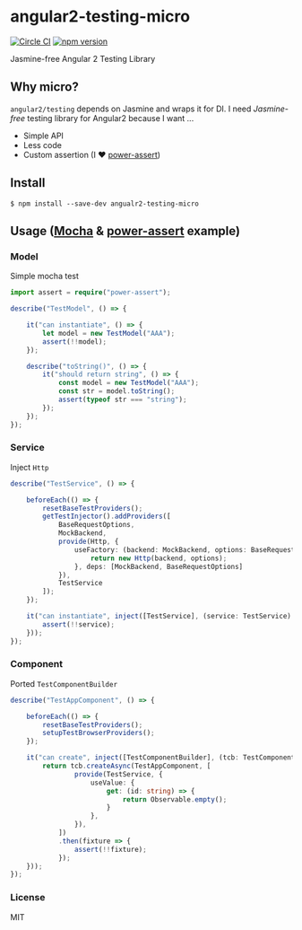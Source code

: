 # angular2-testing-micro
[![Circle CI](https://circleci.com/gh/laco0416/angular2-testing-micro/tree/master.svg?style=svg)](https://circleci.com/gh/laco0416/angular2-testing-micro/tree/master)
[![npm version](https://badge.fury.io/js/angular2-testing-micro.svg)](https://badge.fury.io/js/angular2-testing-micro)

Jasmine-free Angular 2 Testing Library

## Why micro?
`angular2/testing` depends on Jasmine and wraps it for DI.
I need _Jasmine-free_ testing library for Angular2 because I want ...

- Simple API
- Less code
- Custom assertion (I ♥ [power-assert](https:://github.com/power-assert-js/power-assert))

## Install

```
$ npm install --save-dev angualr2-testing-micro
```

## Usage ([Mocha](https://github.com/mochajs/mocha) & [power-assert](https:://github.com/power-assert-js/power-assert) example)

### Model

Simple mocha test

```ts
import assert = require("power-assert");

describe("TestModel", () => {

    it("can instantiate", () => {
        let model = new TestModel("AAA");
        assert(!!model);
    });

    describe("toString()", () => {
        it("should return string", () => {
            const model = new TestModel("AAA");
            const str = model.toString();
            assert(typeof str === "string");
        });
    });
});
```

### Service
Inject `Http`

```ts
describe("TestService", () => {

    beforeEach(() => {
        resetBaseTestProviders();
        getTestInjector().addProviders([
            BaseRequestOptions,
            MockBackend,
            provide(Http, {
                useFactory: (backend: MockBackend, options: BaseRequestOptions) => {
                    return new Http(backend, options);
                }, deps: [MockBackend, BaseRequestOptions]
            }),
            TestService
        ]);
    });

    it("can instantiate", inject([TestService], (service: TestService) => {
        assert(!!service);
    }));
});
```

### Component
Ported `TestComponentBuilder`

```ts
describe("TestAppComponent", () => {

    beforeEach(() => {
        resetBaseTestProviders();
        setupTestBrowserProviders();
    });

    it("can create", inject([TestComponentBuilder], (tcb: TestComponentBuilder) => {
        return tcb.createAsync(TestAppComponent, [
                provide(TestService, {
                    useValue: {
                        get: (id: string) => {
                            return Observable.empty();
                        }
                    },
                }),
            ])
            .then(fixture => {
                assert(!!fixture);
            });
    }));
});
```


### License
MIT
